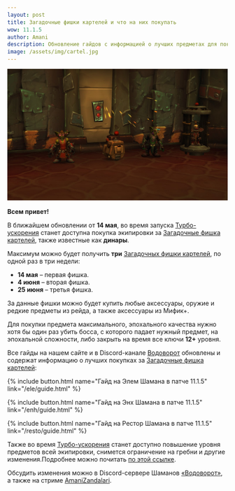 ```yaml
---    
layout: post
title: Загадочные фишки картелей и что на них покупать
wow: 11.1.5
author: Amani
description: Обновление гайдов с информацией о лучших предметах для покупки за Загадочные фишки картелей
image: /assets/img/cartel.jpg
---
```


<p align="center">
    <img src="/assets/img/cartel.jpg"> 
</p>

**Всем привет!**

В ближайшем обновлении от **14 мая**, во время запуска [Турбо-ускорения](https://www.noob-club.ru/index.php?topic=100899) станет доступна покупка экипировки за [Загадочные фишка картелей](https://www.wowhead.com/ru/item=237502), также известные как **динары**.

Максимум можно будет получить **три** [Загадочных фишки картелей](https://www.wowhead.com/ru/item=237502), по одной раз в три недели:
* **14 мая** – первая фишка.
* **4 июня** – вторая фишка.
* **25 июня** – третья фишка.

<p></p>

За данные фишки можно будет купить любые аксессуары, оружие и редкие предметы из рейда, а также аксессуары из Мифик+. 

Для покупки предмета максимального, эпохального качества нужно хотя бы один раз убить босса, с которого падает нужный предмет, на эпохальной сложности, либо закрыть на время все ключи **12+** уровня. 

Все гайды на нашем сайте и в Discord-канале [Водоворот](https://discord.gg/8Bag6kT) обновлены и содержат информацию о лучших покупках за [Загадочные фишка картелей](https://www.wowhead.com/ru/item=237502):

<p></p>

{% include button.html name="Гайд на Элем Шамана в патче 11.1.5" link="/ele/guide.html" %}  

<p></p>

{% include button.html name="Гайд на Энх Шамана в патче 11.1.5" link="/enh/guide.html" %}  

<p></p>

{% include button.html name="Гайд на Рестор Шамана в патче 11.1.5" link="/resto/guide.html" %}  

<p></p>

Также во время [Турбо-ускорения](https://www.noob-club.ru/index.php?topic=100899) станет доступно повышение уровня предметов всей экипировки, снимется ограничение на гребни и другие изменения.Подробнее можно почитать [по этой ссылке](https://www.noob-club.ru/index.php?topic=100899).

Обсудить изменения можно в Discord-сервере Шаманов [«Водоворот»](https://discord.gg/8Bag6kT), а также на стриме [AmaniZandalari](https://www.twitch.tv/amanizandalari).
